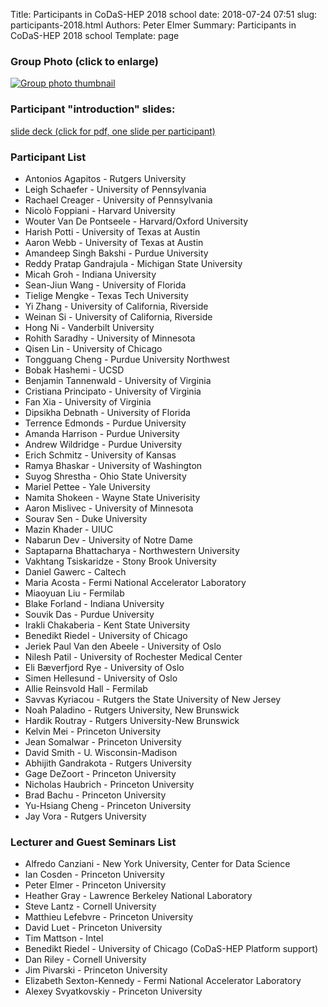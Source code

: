 Title: Participants in CoDaS-HEP 2018 school
date: 2018-07-24 07:51
slug: participants-2018.html
Authors: Peter Elmer
Summary: Participants in CoDaS-HEP 2018 school
Template: page

### Group Photo (click to enlarge)

[![Group photo thumbnail](/downloads/codas-hep-2018-group-photo-thumbnail.jpg)](/downloads/codas-hep-2018-group-photo.jpg)

### Participant "introduction" slides:

[slide deck (click for pdf, one slide per participant)](/downloads/CoDaS-HEP-2018-introduction-slides.pdf)

### Participant List

  * Antonios Agapitos - Rutgers University 
  * Leigh Schaefer - University of Pennsylvania
  * Rachael Creager - University of Pennsylvania
  * Nicolò Foppiani - Harvard University
  * Wouter Van De Pontseele - Harvard/Oxford University
  * Harish Potti - University of Texas at Austin
  * Aaron Webb - University of Texas at Austin
  * Amandeep Singh Bakshi - Purdue University
  * Reddy Pratap Gandrajula - Michigan State University
  * Micah Groh - Indiana University
  * Sean-Jiun Wang - University of Florida
  * Tielige Mengke - Texas Tech University
  * Yi Zhang - University of California, Riverside
  * Weinan Si - University of California, Riverside
  * Hong Ni - Vanderbilt University
  * Rohith Saradhy - University of Minnesota
  * Qisen Lin - University of Chicago
  * Tongguang Cheng - Purdue University Northwest
  * Bobak Hashemi - UCSD
  * Benjamin Tannenwald - University of Virginia
  * Cristiana Principato - University of Virginia 
  * Fan Xia - University of Virginia
  * Dipsikha Debnath - University of Florida
  * Terrence Edmonds - Purdue University
  * Amanda Harrison - Purdue University
  * Andrew Wildridge - Purdue University
  * Erich Schmitz - University of Kansas
  * Ramya Bhaskar - University of Washington
  * Suyog Shrestha - Ohio State University
  * Mariel Pettee - Yale University
  * Namita Shokeen - Wayne State Univerisity
  * Aaron Mislivec - University of Minnesota
  * Sourav Sen - Duke University
  * Mazin Khader - UIUC
  * Nabarun Dev - University of Notre Dame
  * Saptaparna Bhattacharya - Northwestern University
  * Vakhtang Tsiskaridze - Stony Brook University
  * Daniel Gawerc - Caltech
  * Maria Acosta - Fermi National Accelerator Laboratory
  * Miaoyuan Liu - Fermilab
  * Blake Forland - Indiana University
  * Souvik Das - Purdue University
  * Irakli Chakaberia - Kent State University
  * Benedikt Riedel - University of Chicago
  * Jeriek Paul Van den Abeele - University of Oslo
  * Nilesh Patil -  University of Rochester Medical Center
  * Eli Bæverfjord Rye - University of Oslo
  * Simen Hellesund - University of Oslo
  * Allie Reinsvold Hall - Fermilab
  * Savvas Kyriacou - Rutgers the State University of New Jersey
  * Noah Paladino - Rutgers University, New Brunswick
  * Hardik Routray - Rutgers University-New Brunswick
  * Kelvin Mei - Princeton University
  * Jean Somalwar - Princeton University
  * David Smith - U. Wisconsin-Madison
  * Abhijith Gandrakota - Rutgers University
  * Gage DeZoort - Princeton University 
  * Nicholas Haubrich -  Princeton University
  * Brad Bachu - Princeton University
  * Yu-Hsiang Cheng - Princeton University
  * Jay Vora - Rutgers University

### Lecturer and Guest Seminars List

  * Alfredo Canziani - New York University, Center for Data Science
  * Ian Cosden - Princeton University
  * Peter Elmer - Princeton University
  * Heather Gray - Lawrence Berkeley National Laboratory
  * Steve Lantz - Cornell University
  * Matthieu Lefebvre - Princeton University
  * David Luet - Princeton University
  * Tim Mattson - Intel
  * Benedikt Riedel - University of Chicago (CoDaS-HEP Platform support)
  * Dan Riley - Cornell University
  * Jim Pivarski - Princeton University
  * Elizabeth Sexton-Kennedy - Fermi National Accelerator Laboratory 
  * Alexey Svyatkovskiy - Princeton University


